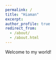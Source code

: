 ```yaml
---
permalink: /
title: "Hiaman"
excerpt: 
author_profile: true
redirect_from: 
  - /about/
  - /about.html
---
```


Welcome to my world!